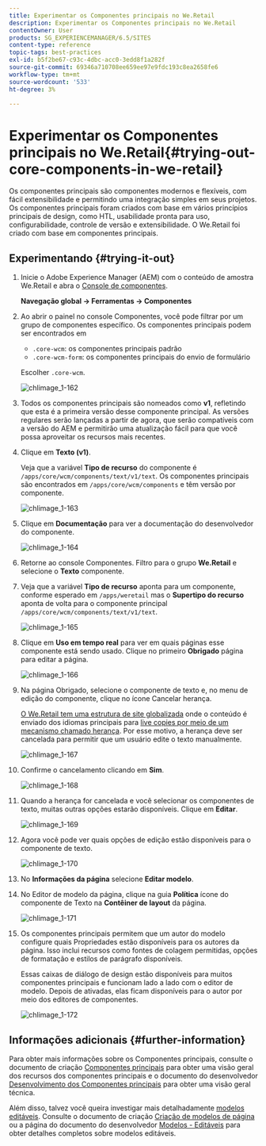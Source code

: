 ```yaml
---
title: Experimentar os Componentes principais no We.Retail
description: Experimentar os Componentes principais no We.Retail
contentOwner: User
products: SG_EXPERIENCEMANAGER/6.5/SITES
content-type: reference
topic-tags: best-practices
exl-id: b5f2be67-c93c-4dbc-acc0-3edd8f1a282f
source-git-commit: 69346a710708ee659ee97e9fdc193c8ea2658fe6
workflow-type: tm+mt
source-wordcount: '533'
ht-degree: 3%

---
```


# Experimentar os Componentes principais no We.Retail{#trying-out-core-components-in-we-retail}

Os componentes principais são componentes modernos e flexíveis, com fácil extensibilidade e permitindo uma integração simples em seus projetos. Os componentes principais foram criados com base em vários princípios principais de design, como HTL, usabilidade pronta para uso, configurabilidade, controle de versão e extensibilidade. O We.Retail foi criado com base em componentes principais.

## Experimentando {#trying-it-out}

1. Inicie o Adobe Experience Manager (AEM) com o conteúdo de amostra We.Retail e abra o [Console de componentes](/help/sites-authoring/default-components-console.md).

   **Navegação global -> Ferramentas -> Componentes**

1. Ao abrir o painel no console Componentes, você pode filtrar por um grupo de componentes específico. Os componentes principais podem ser encontrados em

   * `.core-wcm`: os componentes principais padrão
   * `.core-wcm-form`: os componentes principais do envio de formulário

   Escolher `.core-wcm`.

   ![chlimage_1-162](assets/chlimage_1-162.png)

1. Todos os componentes principais são nomeados como **v1**, refletindo que esta é a primeira versão desse componente principal. As versões regulares serão lançadas a partir de agora, que serão compatíveis com a versão do AEM e permitirão uma atualização fácil para que você possa aproveitar os recursos mais recentes.
1. Clique em **Texto (v1)**.

   Veja que a variável **Tipo de recurso** do componente é `/apps/core/wcm/components/text/v1/text`. Os componentes principais são encontrados em `/apps/core/wcm/components` e têm versão por componente.

   ![chlimage_1-163](assets/chlimage_1-163.png)

1. Clique em **Documentação** para ver a documentação do desenvolvedor do componente.

   ![chlimage_1-164](assets/chlimage_1-164.png)

1. Retorne ao console Componentes. Filtro para o grupo **We.Retail** e selecione o **Texto** componente.
1. Veja que a variável **Tipo de recurso** aponta para um componente, conforme esperado em `/apps/weretail` mas o **Supertipo do recurso** aponta de volta para o componente principal `/apps/core/wcm/components/text/v1/text`.

   ![chlimage_1-165](assets/chlimage_1-165.png)

1. Clique em **Uso em tempo real** para ver em quais páginas esse componente está sendo usado. Clique no primeiro **Obrigado** página para editar a página.

   ![chlimage_1-166](assets/chlimage_1-166.png)

1. Na página Obrigado, selecione o componente de texto e, no menu de edição do componente, clique no ícone Cancelar herança.

   [O We.Retail tem uma estrutura de site globalizada](/help/sites-developing/we-retail-globalized-site-structure.md) onde o conteúdo é enviado dos idiomas principais para [live copies por meio de um mecanismo chamado herança](/help/sites-administering/msm.md). Por esse motivo, a herança deve ser cancelada para permitir que um usuário edite o texto manualmente.

   ![chlimage_1-167](assets/chlimage_1-167.png)

1. Confirme o cancelamento clicando em **Sim**.

   ![chlimage_1-168](assets/chlimage_1-168.png)

1. Quando a herança for cancelada e você selecionar os componentes de texto, muitas outras opções estarão disponíveis. Clique em **Editar**.

   ![chlimage_1-169](assets/chlimage_1-169.png)

1. Agora você pode ver quais opções de edição estão disponíveis para o componente de texto.

   ![chlimage_1-170](assets/chlimage_1-170.png)

1. No **Informações da página** selecione **Editar modelo**.
1. No Editor de modelo da página, clique na guia **Política** ícone do componente de Texto na **Contêiner de layout** da página.

   ![chlimage_1-171](assets/chlimage_1-171.png)

1. Os componentes principais permitem que um autor do modelo configure quais Propriedades estão disponíveis para os autores da página. Isso inclui recursos como fontes de colagem permitidas, opções de formatação e estilos de parágrafo disponíveis.

   Essas caixas de diálogo de design estão disponíveis para muitos componentes principais e funcionam lado a lado com o editor de modelo. Depois de ativadas, elas ficam disponíveis para o autor por meio dos editores de componentes.

   ![chlimage_1-172](assets/chlimage_1-172.png)

## Informações adicionais {#further-information}

Para obter mais informações sobre os Componentes principais, consulte o documento de criação [Componentes principais](https://experienceleague.adobe.com/docs/experience-manager-core-components/using/introduction.html?lang=pt-BR) para obter uma visão geral dos recursos dos componentes principais e o documento do desenvolvedor [Desenvolvimento dos Componentes principais](https://experienceleague.adobe.com/docs/experience-manager-core-components/using/developing/overview.html?lang=pt-BR) para obter uma visão geral técnica.

Além disso, talvez você queira investigar mais detalhadamente [modelos editáveis](/help/sites-developing/we-retail-editable-templates.md). Consulte o documento de criação [Criação de modelos de página](/help/sites-authoring/templates.md) ou a página do documento do desenvolvedor [Modelos - Editáveis](/help/sites-developing/page-templates-editable.md) para obter detalhes completos sobre modelos editáveis.
